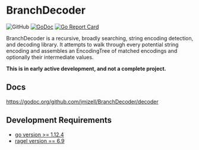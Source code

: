 # BranchDecoder

![GitHub](https://img.shields.io/github/license/jmizell/BranchDecoder.svg?color=00ff00)
[![GoDoc](https://godoc.org/github.com/jmizell/BranchDecoder/decoder?status.svg)](https://godoc.org/github.com/jmizell/BranchDecoder/decoder)
[![Go Report Card](https://goreportcard.com/badge/github.com/jmizell/BranchDecoder)](https://goreportcard.com/report/github.com/jmizell/BranchDecoder)

BranchDecoder is a recursive, broadly searching, string encoding detection, 
and decoding library. It attempts to walk through every potential string 
encoding and assembles an EncodingTree of matched encodings and optionally 
their intermediate values.

**This is in early active development, and not a complete project.**

## Docs
https://godoc.org/github.com/jmizell/BranchDecoder/decoder

## Development Requirements

* [go version >= 1.12.4](https://golang.org/dl/)
* [ragel version == 6.9](http://www.colm.net/open-source/ragel/)
